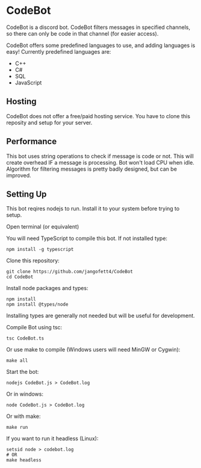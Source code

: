 # CodeBot
CodeBot is a discord bot. CodeBot filters messages in specified channels, so there can only be code in that channel (for easier access).

CodeBot offers some predefined languages to use, and adding languages is easy!
Currently predefined languages are:
 - C++
 - C#
 - SQL
 - JavaScript

## Hosting
CodeBot does not offer a free/paid hosting service. You have to clone this reposity and setup for your server.

## Performance
This bot uses string operations to check if message is code or not. This will create overhead IF a message is processing.
Bot won't load CPU when idle. Algorithm for filtering messages is pretty badly designed, but can be improved.

## Setting Up
This bot reqires nodejs to run. Install it to your system before trying to setup.

Open terminal (or equivalent)

You will need TypeScript to compile this bot. If not installed type:

`npm install -g typescript`

Clone this repository:

```
git clone https://github.com/jangofett4/CodeBot
cd CodeBot
```

Install node packages and types:

```
npm install
npm install @types/node
```

Installing types are generally not needed but will be useful for development.

Compile Bot using tsc:

```
tsc CodeBot.ts
```

Or use make to compile (Windows users will need MinGW or Cygwin):

```
make all
```

Start the bot:

```
nodejs CodeBot.js > CodeBot.log
```

Or in windows:

```
node CodeBot.js > CodeBot.log
```

Or with make:

```
make run
```

If you want to run it headless (Linux):

```
setsid node > codebot.log
# OR
make headless
```